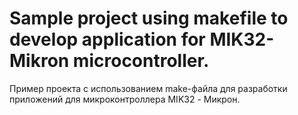 # Sample project using makefile to develop application for MIK32-Mikron microcontroller.
Пример проекта с использованием make-файла для разработки приложений для микроконтроллера MIK32 - Микрон.
